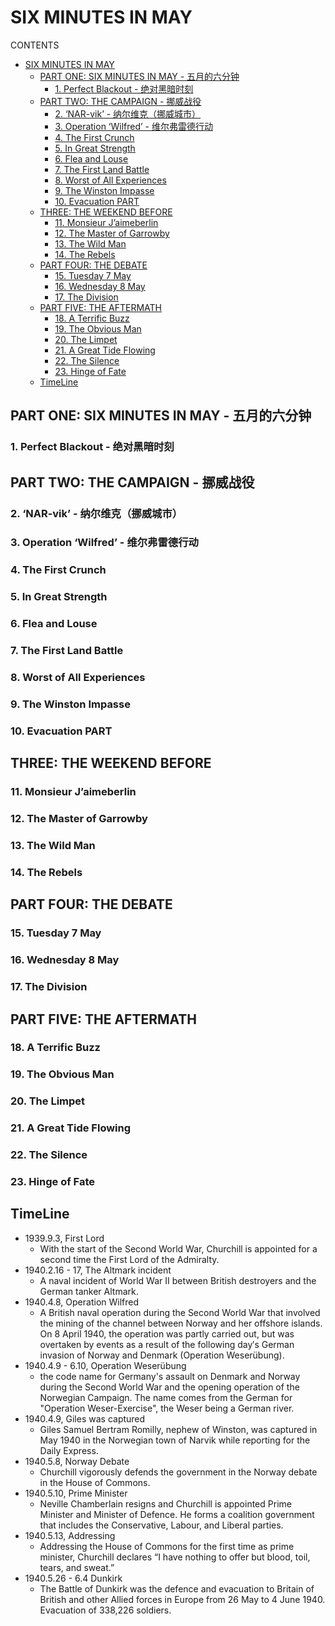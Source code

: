# SIX MINUTES IN MAY


CONTENTS

- [SIX MINUTES IN MAY](#six-minutes-in-may)
  - [PART ONE: SIX MINUTES IN MAY - 五月的六分钟](#part-one-six-minutes-in-may---五月的六分钟)
    - [1. Perfect Blackout - 绝对黑暗时刻](#1-perfect-blackout---绝对黑暗时刻)
  - [PART TWO: THE CAMPAIGN - 挪威战役](#part-two-the-campaign---挪威战役)
    - [2. ‘NAR-vik’ - 纳尔维克（挪威城市）](#2-nar-vik---纳尔维克挪威城市)
    - [3. Operation ‘Wilfred’ - 维尔弗雷德行动](#3-operation-wilfred---维尔弗雷德行动)
    - [4. The First Crunch](#4-the-first-crunch)
    - [5. In Great Strength](#5-in-great-strength)
    - [6. Flea and Louse](#6-flea-and-louse)
    - [7. The First Land Battle](#7-the-first-land-battle)
    - [8. Worst of All Experiences](#8-worst-of-all-experiences)
    - [9.  The Winston Impasse](#9-the-winston-impasse)
    - [10. Evacuation PART](#10-evacuation-part)
  - [THREE: THE WEEKEND BEFORE](#three-the-weekend-before)
    - [11. Monsieur J’aimeberlin](#11-monsieur-jaimeberlin)
    - [12. The Master of Garrowby](#12-the-master-of-garrowby)
    - [13. The Wild Man](#13-the-wild-man)
    - [14. The Rebels](#14-the-rebels)
  - [PART FOUR: THE DEBATE](#part-four-the-debate)
    - [15. Tuesday 7 May](#15-tuesday-7-may)
    - [16. Wednesday 8 May](#16-wednesday-8-may)
    - [17. The Division](#17-the-division)
  - [PART FIVE: THE AFTERMATH](#part-five-the-aftermath)
    - [18. A Terrific Buzz](#18-a-terrific-buzz)
    - [19.  The Obvious Man](#19-the-obvious-man)
    - [20. The Limpet](#20-the-limpet)
    - [21. A Great Tide Flowing](#21-a-great-tide-flowing)
    - [22. The Silence](#22-the-silence)
    - [23. Hinge of Fate](#23-hinge-of-fate)
  - [TimeLine](#timeline)

## PART ONE: SIX MINUTES IN MAY - 五月的六分钟
### 1. Perfect Blackout - 绝对黑暗时刻

## PART TWO: THE CAMPAIGN - 挪威战役
### 2. ‘NAR-vik’ - 纳尔维克（挪威城市）
### 3. Operation ‘Wilfred’ - 维尔弗雷德行动
### 4. The First Crunch
### 5. In Great Strength
### 6. Flea and Louse
### 7. The First Land Battle
### 8. Worst of All Experiences
### 9.  The Winston Impasse
### 10. Evacuation PART

## THREE: THE WEEKEND BEFORE
### 11. Monsieur J’aimeberlin
### 12. The Master of Garrowby
### 13. The Wild Man
### 14. The Rebels

## PART FOUR: THE DEBATE
### 15. Tuesday 7 May
### 16. Wednesday 8 May
### 17. The Division

## PART FIVE: THE AFTERMATH
### 18. A Terrific Buzz
### 19.  The Obvious Man
### 20. The Limpet
### 21. A Great Tide Flowing
### 22. The Silence
### 23. Hinge of Fate


## TimeLine
- 1939.9.3, First Lord
  - With the start of the Second World War, Churchill is appointed for a second time the First Lord of the Admiralty.
- 1940.2.16 - 17, The Altmark incident
  - A naval incident of World War II between British destroyers and the German tanker Altmark.
- 1940.4.8, Operation Wilfred
  - A British naval operation during the Second World War that involved the mining of the channel between Norway and her offshore islands. On 8 April 1940, the operation was partly carried out, but was overtaken by events as a result of the following day′s German invasion of Norway and Denmark (Operation Weserübung).
- 1940.4.9 - 6.10, Operation Weserübung
  - the code name for Germany's assault on Denmark and Norway during the Second World War and the opening operation of the Norwegian Campaign. The name comes from the German for "Operation Weser-Exercise", the Weser being a German river.
- 1940.4.9, Giles was captured
  - Giles Samuel Bertram Romilly, nephew of Winston, was captured in May 1940 in the Norwegian town of Narvik while reporting for the Daily Express.
- 1940.5.8, Norway Debate
  - Churchill vigorously defends the government in the Norway debate in the House of Commons.
- 1940.5.10, Prime Minister
  - Neville Chamberlain resigns and Churchill is appointed Prime Minister and Minister of Defence. He forms a coalition government that includes the Conservative, Labour, and Liberal parties.
- 1940.5.13, Addressing
  -  Addressing the House of Commons for the first time as prime minister, Churchill declares “I have nothing to offer but blood, toil, tears, and sweat.”
- 1940.5.26 - 6.4 Dunkirk
  - The Battle of Dunkirk was the defence and evacuation to Britain of British and other Allied forces in Europe from 26 May to 4 June 1940. Evacuation of 338,226 soldiers.

